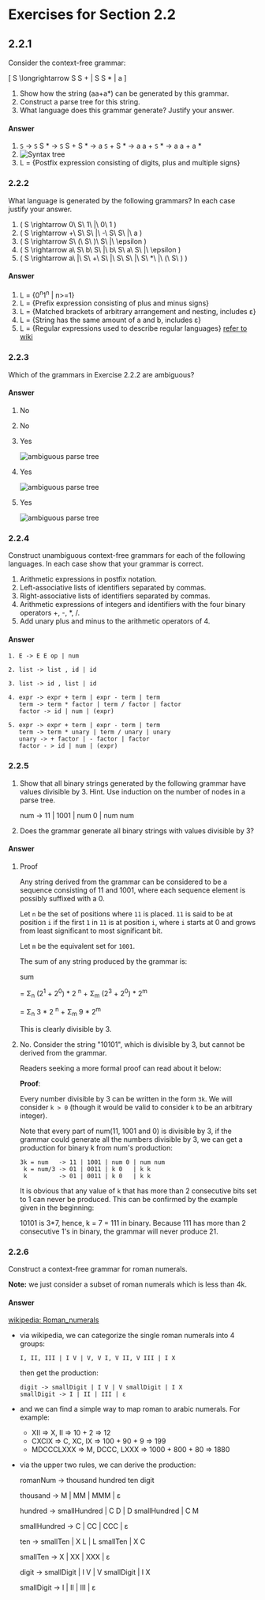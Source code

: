 # Exercises for Section 2.2

## 2.2.1

Consider the context-free grammar:

\[
S \longrightarrow S S + | S S * | a
\]

1. Show how the string \(aa+a*\) can be generated by this grammar.
2. Construct a parse tree for this string.
3. What language does this grammar generate? Justify your answer.

#### Answer

1. `S` -> `S` S * -> `S` S + S * -> a `S` + S * -> a a + `S` * -> a a + a *
2. ![Syntax tree](https://raw.github.com/fool2fish/dragon-book-practice-answer/master/ch02/2.2/assets/2.2.1-2.png)
3. L = {Postfix expression consisting of digits, plus and multiple signs}

### 2.2.2

What language is generated by the following grammars? In each case justify your answer.

1. \( S \rightarrow 0\ S\ 1\ |\ 0\ 1 \)
2. \( S \rightarrow +\ S\ S\ |\ -\ S\ S\ |\ a \)
3. \( S \rightarrow S\ (\ S\ )\ S\ |\ \epsilon \)
4. \( S \rightarrow a\ S\ b\ S\ |\ b\ S\ a\ S\ |\ \epsilon \)
5. \( S \rightarrow a\ |\ S\ +\ S\ |\ S\ S\ |\ S\ *\ |\ (\ S\ ) \)

#### Answer

1. L = {0<sup>n</sup>1<sup>n</sup> | n>=1}
2. L = {Prefix expression consisting of plus and minus signs}
3. L = {Matched brackets of arbitrary arrangement and nesting, includes ε}
4. L = {String has the same amount of a and b, includes ε}
5. L = {Regular expressions used to describe regular languages} [refer to wiki](http://en.wikipedia.org/wiki/Regular_expression)

### 2.2.3

Which of the grammars in Exercise 2.2.2 are ambiguous?

#### Answer

1. No
2. No
3. Yes

   ![ambiguous parse tree](https://raw.github.com/fool2fish/dragon-book-practice-answer/master/ch02/2.2/assets/2.2.3-3.png)

4. Yes

    ![ambiguous parse tree](https://raw.github.com/fool2fish/dragon-book-practice-answer/master/ch02/2.2/assets/2.2.3-4.png)

5. Yes

    ![ambiguous parse tree](https://raw.github.com/fool2fish/dragon-book-practice-answer/master/ch02/2.2/assets/2.2.3-5.png)


### 2.2.4

Construct unambiguous context-free grammars for each of
the following languages. In each case show that your grammar is correct.

1. Arithmetic expressions in postfix notation.
2. Left-associative lists of identifiers separated by commas.
3. Right-associative lists of identifiers separated by commas.
4. Arithmetic expressions of integers and identifiers with the four binary operators +, -, *, /.
5. Add unary plus and minus to the arithmetic operators of 4.

#### Answer

```
1. E -> E E op | num

2. list -> list , id | id

3. list -> id , list | id

4. expr -> expr + term | expr - term | term
   term -> term * factor | term / factor | factor
   factor -> id | num | (expr)

5. expr -> expr + term | expr - term | term
   term -> term * unary | term / unary | unary
   unary -> + factor | - factor | factor
   factor - > id | num | (expr)
```

### 2.2.5

1. Show that all binary strings generated by the following grammar have values divisible by 3. Hint. Use induction on the number of nodes in a parse tree.

    num -> 11 | 1001 | num 0 | num num

2.  Does the grammar generate all binary strings with values divisible by 3?

#### Answer

1. Proof

    Any string derived from the grammar can be considered to be a sequence consisting of 11 and 1001, where each sequence element is possibly suffixed with a 0.

    Let `n` be the set of positions where `11` is placed. `11` is said to be at position `i` if the first `1` in `11` is at position `i`, where `i` starts at 0 and
    grows from least significant to most significant bit.

    Let `m` be the equivalent set for `1001`.

    The sum of any string produced by the grammar is:

    sum

    = Σ<sub>n</sub> (2<sup>1</sup> + 2<sup>0</sup>) * 2 <sup>n</sup> + Σ<sub>m</sub> (2<sup>3</sup> + 2<sup>0</sup>) * 2<sup>m</sup>

    = Σ<sub>n</sub> 3 * 2 <sup>n</sup> + Σ<sub>m</sub> 9 * 2<sup>m</sup>

    This is clearly divisible by 3.


2. No. Consider the string "10101", which is divisible by 3, but cannot be
   derived from the grammar.

    Readers seeking a more formal proof can read about it below:

    **Proof**:

    Every number divisible by 3 can be written in the form `3k`. We will consider `k > 0` (though it would be valid to consider `k` to be an arbitrary integer).

    Note that every part of num(11, 1001 and 0) is divisible by 3, if the grammar could generate all the numbers divisible by 3, we can get a production for binary k from num's production:

    ```
    3k = num   -> 11 | 1001 | num 0 | num num
     k = num/3 -> 01 | 0011 | k 0   | k k
     k         -> 01 | 0011 | k 0   | k k
    ```

    It is obvious that any value of `k` that has more than 2 consecutive bits set to 1 can never be produced. This can be confirmed by the example given in the beginning:

    10101 is 3*7, hence, k = 7 = 111 in binary. Because 111 has more than 2
    consecutive 1's in binary, the grammar will never produce 21.


### 2.2.6

Construct a context-free grammar for roman numerals.

**Note:** we just consider a subset of roman numerals which is less than 4k.


#### Answer

[wikipedia: Roman_numerals](http://en.wikipedia.org/wiki/Roman_numerals)

- via wikipedia, we can categorize the single roman numerals into 4 groups:

    ```
    I, II, III | I V | V, V I, V II, V III | I X
    ```

    then get the production:

    ```
    digit -> smallDigit | I V | V smallDigit | I X
    smallDigit -> I | II | III | ε
    ```



- and we can find a simple way to map roman to arabic numerals. For example:

    - XII => X, II => 10 + 2 => 12
    - CXCIX => C, XC, IX => 100 + 90 + 9 => 199
    - MDCCCLXXX => M, DCCC, LXXX => 1000 + 800 + 80 => 1880

- via the upper two rules, we can derive the production:

    romanNum -> thousand hundred ten digit

    thousand -> M | MM | MMM | ε

    hundred -> smallHundred | C D | D smallHundred | C M

    smallHundred -> C | CC | CCC  | ε

    ten -> smallTen | X L | L smallTen | X C

    smallTen -> X | XX | XXX | ε

    digit -> smallDigit | I V | V smallDigit | I X

    smallDigit -> I | II | III  | ε
